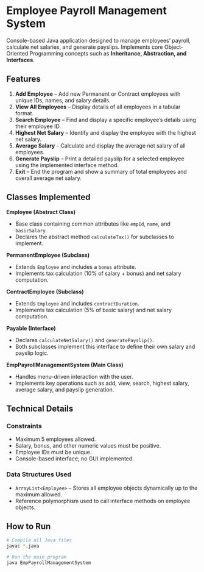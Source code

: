 # Employee Payroll Management System

Console-based Java application designed to manage employees’ payroll, calculate net salaries, and generate payslips. Implements core Object-Oriented Programming concepts such as **Inheritance, Abstraction, and Interfaces**.

## Features

1. **Add Employee** – Add new Permanent or Contract employees with unique IDs, names, and salary details.  
2. **View All Employees** – Display details of all employees in a tabular format.  
3. **Search Employee** – Find and display a specific employee’s details using their employee ID.  
4. **Highest Net Salary** – Identify and display the employee with the highest net salary.  
5. **Average Salary** – Calculate and display the average net salary of all employees.  
6. **Generate Payslip** – Print a detailed payslip for a selected employee using the implemented interface method.  
7. **Exit** – End the program and show a summary of total employees and overall average net salary.  

## Classes Implemented

**Employee (Abstract Class)**  
- Base class containing common attributes like `empId`, `name`, and `basicSalary`.  
- Declares the abstract method `calculateTax()` for subclasses to implement.  

**PermanentEmployee (Subclass)**  
- Extends `Employee` and includes a `bonus` attribute.  
- Implements tax calculation (10% of salary + bonus) and net salary computation.  

**ContractEmployee (Subclass)**  
- Extends `Employee` and includes `contractDuration`.  
- Implements tax calculation (5% of basic salary) and net salary computation.  

**Payable (Interface)**  
- Declares `calculateNetSalary()` and `generatePayslip()`.  
- Both subclasses implement this interface to define their own salary and payslip logic.  

**EmpPayrollManagementSystem (Main Class)**  
- Handles menu-driven interaction with the user.  
- Implements key operations such as add, view, search, highest salary, average salary, and payslip generation.  

## Technical Details

### Constraints
- Maximum 5 employees allowed.  
- Salary, bonus, and other numeric values must be positive.  
- Employee IDs must be unique.  
- Console-based interface; no GUI implemented.  

### Data Structures Used
- `ArrayList<Employee>` – Stores all employee objects dynamically up to the maximum allowed.  
- Reference polymorphism used to call interface methods on employee objects.  

## How to Run
```bash
# Compile all Java files
javac *.java

# Run the main program
java EmpPayrollManagementSystem
